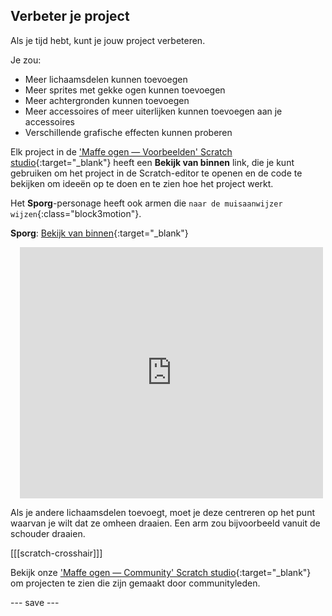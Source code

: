 ## Verbeter je project

Als je tijd hebt, kunt je jouw project verbeteren.

Je zou:
- Meer lichaamsdelen kunnen toevoegen
- Meer sprites met gekke ogen kunnen toevoegen
- Meer achtergronden kunnen toevoegen
- Meer accessoires of meer uiterlijken kunnen toevoegen aan je accessoires
- Verschillende grafische effecten kunnen proberen

Elk project in de ['Maffe ogen — Voorbeelden' Scratch studio](https://scratch.mit.edu/studios/29029028){:target="_blank"} heeft een **Bekijk van binnen** link, die je kunt gebruiken om het project in de Scratch-editor te openen en de code te bekijken om ideeën op te doen en te zien hoe het project werkt.

Het **Sporg**-personage heeft ook armen die `naar de muisaanwijzer wijzen`{:class="block3motion"}.

**Sporg**: [Bekijk van binnen](https://scratch.mit.edu/projects/495865892/editor){:target="_blank"}
<div class="scratch-preview" style="margin-left: 15px;">
  <iframe allowtransparency="true" width="485" height="402" src="https://scratch.mit.edu/projects/embed/495865892/?autostart=false" frameborder="0"></iframe>
</div>

Als je andere lichaamsdelen toevoegt, moet je deze centreren op het punt waarvan je wilt dat ze omheen draaien. Een arm zou bijvoorbeeld vanuit de schouder draaien.

[[[scratch-crosshair]]]

Bekijk onze ['Maffe ogen — Community' Scratch studio](https://scratch.mit.edu/studios/29120534){:target="_blank"} om projecten te zien die zijn gemaakt door communityleden.

--- save ---
